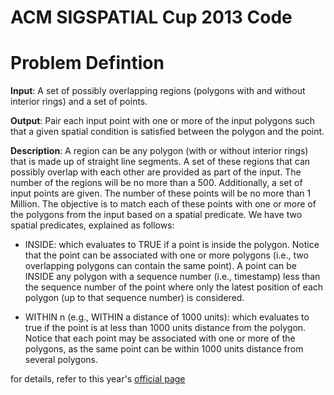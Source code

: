 ACM SIGSPATIAL Cup 2013 Code
============================

# Problem Defintion

**Input**: A set of possibly overlapping regions (polygons with and
without interior rings) and a set of points.

**Output**: Pair each input point with one or more of the input polygons
such that a given spatial condition is satisfied between the polygon
and the point.

**Description**: A region can be any polygon (with or without interior
rings) that is made up of straight line segments.  A set of these
regions that can possibly overlap with each other are provided as part
of the input.  The number of the regions will be no more than a 500.
Additionally, a set of input points are given. The number of these
points will be no more than 1 Million.  The objective is to match each
of these points with one or more of the polygons from the input based
on a spatial predicate.  We have two spatial predicates, explained as
follows:

- INSIDE: which evaluates to TRUE if a point is inside the polygon.
  Notice that the point can be associated with one or more polygons
  (i.e., two overlapping polygons can contain the same point).  A
  point can be INSIDE any polygon with a sequence number (i.e.,
  timestamp) less than the sequence number of the point where only the
  latest position of each polygon (up to that sequence number) is
  considered.

- WITHIN n (e.g., WITHIN a distance of 1000 units): which evaluates to
  true if the point is at less than 1000 units distance from the
  polygon.  Notice that each point may be associated with one or more
  of the polygons, as the same point can be within 1000 units distance
  from several polygons.


for details, refer to this year's
[official page](http://dmlab.cs.umn.edu/GISCUP2013/problem.php)
